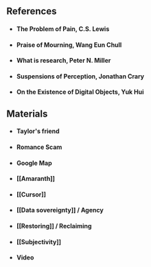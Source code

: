## References

- #### The Problem of Pain, C.S. Lewis
- #### Praise of Mourning, Wang Eun Chull
- #### What is research, Peter N. Miller
- #### Suspensions of Perception, Jonathan Crary
- #### On the Existence of Digital Objects, Yuk Hui


## Materials

- #### Taylor's friend
- #### Romance Scam
- #### Google Map
- #### [[Amaranth]]
- #### [[Cursor]]

- #### [[Data sovereignty]] / Agency
- #### [[Restoring]] / Reclaiming
- #### [[Subjectivity]]

- #### Video